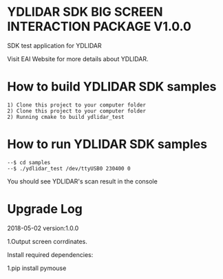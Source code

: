 YDLIDAR SDK BIG SCREEN INTERACTION PACKAGE V1.0.0
=====================================================================

SDK test application for YDLIDAR

Visit EAI Website for more details about YDLIDAR.

How to build YDLIDAR SDK samples
=====================================================================
    1) Clone this project to your computer folder
    2) Clone this project to your computer folder
    2) Running cmake to build ydlidar_test
    
How to run YDLIDAR SDK samples
=====================================================================
    --$ cd samples
    --$ ./ydlidar_test /dev/ttyUSB0 230400 0

You should see YDLIDAR's scan result in the console


Upgrade Log
=====================================================================

2018-05-02 version:1.0.0

   1.Output screen corrdinates.


Install required dependencies:

   1.pip install pymouse

